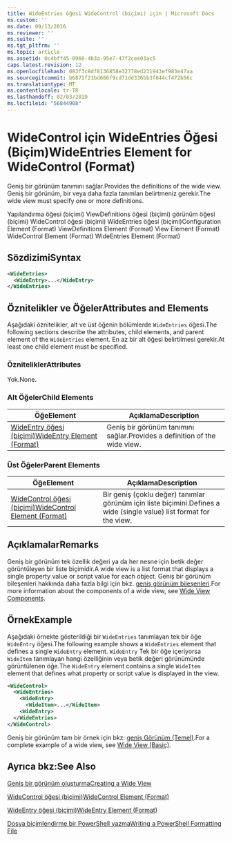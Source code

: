 ```yaml
---
title: WideEntries öğesi WideControl (biçimi) için | Microsoft Docs
ms.custom: ''
ms.date: 09/13/2016
ms.reviewer: ''
ms.suite: ''
ms.tgt_pltfrm: ''
ms.topic: article
ms.assetid: 0c4bff45-0960-4b3a-95e7-47f2cee03ac5
caps.latest.revision: 12
ms.openlocfilehash: 083f3c8df8136858e32778ed231943ef983e47aa
ms.sourcegitcommit: b6871f21bd666f9cd71dd336bb3f844cf472b56c
ms.translationtype: MT
ms.contentlocale: tr-TR
ms.lasthandoff: 02/03/2019
ms.locfileid: "56844908"
---
```

# <a name="wideentries-element-for-widecontrol-format"></a><span data-ttu-id="14597-102">WideControl için WideEntries Öğesi (Biçim)</span><span class="sxs-lookup"><span data-stu-id="14597-102">WideEntries Element for WideControl (Format)</span></span>

<span data-ttu-id="14597-103">Geniş bir görünüm tanımını sağlar.</span><span class="sxs-lookup"><span data-stu-id="14597-103">Provides the definitions of the wide view.</span></span> <span data-ttu-id="14597-104">Geniş bir görünüm, bir veya daha fazla tanımları belirtmeniz gerekir.</span><span class="sxs-lookup"><span data-stu-id="14597-104">The wide view must specify one or more definitions.</span></span>

<span data-ttu-id="14597-105">Yapılandırma öğesi (biçimi) ViewDefinitions öğesi (biçimi) görünüm öğesi (biçimi) WideControl öğesi (biçimi) WideEntries öğesi (biçimi)</span><span class="sxs-lookup"><span data-stu-id="14597-105">Configuration Element (Format) ViewDefinitions Element (Format) View Element (Format) WideControl Element (Format) WideEntries Element (Format)</span></span>

## <a name="syntax"></a><span data-ttu-id="14597-106">Sözdizimi</span><span class="sxs-lookup"><span data-stu-id="14597-106">Syntax</span></span>

```xml
<WideEntries>
  <WideEntry>...</WideEntry>
</WideEntries>

```

## <a name="attributes-and-elements"></a><span data-ttu-id="14597-107">Öznitelikler ve Öğeler</span><span class="sxs-lookup"><span data-stu-id="14597-107">Attributes and Elements</span></span>

<span data-ttu-id="14597-108">Aşağıdaki öznitelikler, alt ve üst öğenin bölümlerde `WideEntries` öğesi.</span><span class="sxs-lookup"><span data-stu-id="14597-108">The following sections describe the attributes, child elements, and parent element of the `WideEntries` element.</span></span> <span data-ttu-id="14597-109">En az bir alt öğesi belirtilmesi gerekir.</span><span class="sxs-lookup"><span data-stu-id="14597-109">At least one child element must be specified.</span></span>

### <a name="attributes"></a><span data-ttu-id="14597-110">Öznitelikler</span><span class="sxs-lookup"><span data-stu-id="14597-110">Attributes</span></span>

<span data-ttu-id="14597-111">Yok.</span><span class="sxs-lookup"><span data-stu-id="14597-111">None.</span></span>

### <a name="child-elements"></a><span data-ttu-id="14597-112">Alt Öğeler</span><span class="sxs-lookup"><span data-stu-id="14597-112">Child Elements</span></span>

|<span data-ttu-id="14597-113">Öğe</span><span class="sxs-lookup"><span data-stu-id="14597-113">Element</span></span>|<span data-ttu-id="14597-114">Açıklama</span><span class="sxs-lookup"><span data-stu-id="14597-114">Description</span></span>|
|-------------|-----------------|
|[<span data-ttu-id="14597-115">WideEntry öğesi (biçimi)</span><span class="sxs-lookup"><span data-stu-id="14597-115">WideEntry Element (Format)</span></span>](./wideentry-element-for-widecontrol-format.md)|<span data-ttu-id="14597-116">Geniş bir görünüm tanımını sağlar.</span><span class="sxs-lookup"><span data-stu-id="14597-116">Provides a definition of the wide view.</span></span>|

### <a name="parent-elements"></a><span data-ttu-id="14597-117">Üst Öğeler</span><span class="sxs-lookup"><span data-stu-id="14597-117">Parent Elements</span></span>

|<span data-ttu-id="14597-118">Öğe</span><span class="sxs-lookup"><span data-stu-id="14597-118">Element</span></span>|<span data-ttu-id="14597-119">Açıklama</span><span class="sxs-lookup"><span data-stu-id="14597-119">Description</span></span>|
|-------------|-----------------|
|[<span data-ttu-id="14597-120">WideControl öğesi (biçimi)</span><span class="sxs-lookup"><span data-stu-id="14597-120">WideControl Element (Format)</span></span>](./widecontrol-element-format.md)|<span data-ttu-id="14597-121">Bir geniş (çoklu değer) tanımlar görünüm için liste biçimini.</span><span class="sxs-lookup"><span data-stu-id="14597-121">Defines a wide (single value) list format for the view.</span></span>|

## <a name="remarks"></a><span data-ttu-id="14597-122">Açıklamalar</span><span class="sxs-lookup"><span data-stu-id="14597-122">Remarks</span></span>

<span data-ttu-id="14597-123">Geniş bir görünüm tek özellik değeri ya da her nesne için betik değer görüntüleyen bir liste biçimidir.</span><span class="sxs-lookup"><span data-stu-id="14597-123">A wide view is a list format that displays a single property value or script value for each object.</span></span> <span data-ttu-id="14597-124">Geniş bir görünüm bileşenleri hakkında daha fazla bilgi için bkz. [geniş görünüm bileşenleri](./creating-a-wide-view.md).</span><span class="sxs-lookup"><span data-stu-id="14597-124">For more information about the components of a wide view, see [Wide View Components](./creating-a-wide-view.md).</span></span>

## <a name="example"></a><span data-ttu-id="14597-125">Örnek</span><span class="sxs-lookup"><span data-stu-id="14597-125">Example</span></span>

<span data-ttu-id="14597-126">Aşağıdaki örnekte gösterildiği bir `WideEntries` tanımlayan tek bir öğe `WideEntry` öğesi.</span><span class="sxs-lookup"><span data-stu-id="14597-126">The following example shows a `WideEntries` element that defines a single `WideEntry` element.</span></span> <span data-ttu-id="14597-127">`WideEntry` Tek bir öğe içeriyorsa `WideItem` tanımlayan hangi özelliğinin veya betik değeri görünümünde görüntülenen öğe.</span><span class="sxs-lookup"><span data-stu-id="14597-127">The `WideEntry` element contains a single `WideItem` element that defines what property or script value is displayed in the view.</span></span>

```xml
<WideControl>
  <WideEntries>
    <WideEntry>
      <WideItem>...</WideItem>
    <WideEntry>
  </WideEntries>
</WideControl>
```

<span data-ttu-id="14597-128">Geniş bir görünüm tam bir örnek için bkz: [geniş Görünüm (Temel)](./wide-view-basic.md).</span><span class="sxs-lookup"><span data-stu-id="14597-128">For a complete example of a wide view, see [Wide View (Basic)](./wide-view-basic.md).</span></span>

## <a name="see-also"></a><span data-ttu-id="14597-129">Ayrıca bkz:</span><span class="sxs-lookup"><span data-stu-id="14597-129">See Also</span></span>

[<span data-ttu-id="14597-130">Geniş bir görünüm oluşturma</span><span class="sxs-lookup"><span data-stu-id="14597-130">Creating a Wide View</span></span>](./creating-a-wide-view.md)

[<span data-ttu-id="14597-131">WideControl öğesi (biçimi)</span><span class="sxs-lookup"><span data-stu-id="14597-131">WideControl Element (Format)</span></span>](./widecontrol-element-format.md)

[<span data-ttu-id="14597-132">WideEntry öğesi (biçimi)</span><span class="sxs-lookup"><span data-stu-id="14597-132">WideEntry Element (Format)</span></span>](./wideentry-element-for-widecontrol-format.md)

[<span data-ttu-id="14597-133">Dosya biçimlendirme bir PowerShell yazma</span><span class="sxs-lookup"><span data-stu-id="14597-133">Writing a PowerShell Formatting File</span></span>](./writing-a-powershell-formatting-file.md)
